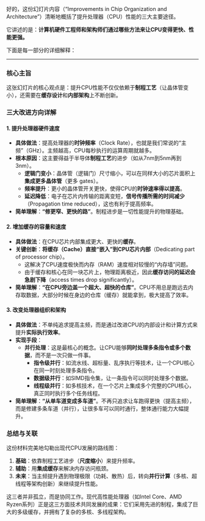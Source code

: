 好的，这份幻灯片内容（“Improvements in Chip Organization and Architecture”）清晰地概括了提升处理器（CPU）性能的三大主要途径。

它讲述的是：**计算机硬件工程师和架构师们通过哪些方法来让CPU变得更快、性能更强。**

下面是每一部分的详细解释：

---

### 核心主旨

这张幻灯片的核心观点是：提升CPU性能不仅仅依赖于**制程工艺**（让晶体管变小），还需要在**缓存设计**和**内部架构**上不断创新。

### 三大改进方向详解

#### 1. 提升处理器硬件速度
-   **具体做法**：提高处理器的**时钟频率**（Clock Rate），也就是我们常说的“主频”（GHz）。主频越高，CPU每秒执行的运算周期就越多。
-   **根本原因**：这主要得益于半导体**制程工艺**的进步（如从7nm到5nm再到3nm）。
    -   **逻辑门变小**：晶体管（逻辑门）尺寸缩小，可以在同样大小的芯片面积上**集成更多晶体管**（更多 gates）。
    -   **频率提升**：更小的晶体管开关更快，使得CPU的**时钟速率得以提高**。
    -   **延迟降低**：电子在芯片内传输的距离变短，**信号传播所需的时间减少**（Propagation time reduced），这也有利于提高频率。
-   **简单理解**：**“修更窄、更快的路”**。制程进步是一切性能提升的物理基础。

#### 2. 增加缓存的容量和速度
-   **具体做法**：在CPU芯片内部集成更大、更快的**缓存**。
-   **关键创新**：**将缓存（Cache）直接“嵌入”到CPU芯片内部**（Dedicating part of processor chip）。
    -   这解决了CPU速度极快而内存（RAM）速度相对较慢的“内存墙”问题。
    -   由于缓存和核心在同一块芯片上，物理距离极近，因此**缓存访问的延迟会急剧下降**（access times drop significantly）。
-   **简单理解**：**“在CPU旁边盖一个超大、超快的仓库”**。CPU不用总是跑远去内存取数据，大部分时候在身边的仓库（缓存）就能拿到，极大提高了效率。

#### 3. 改变处理器组织和架构
-   **具体做法**：不单纯追求提高主频，而是通过改进CPU的内部设计和计算方式来提升**实际执行效率**。
-   **实现手段**：
    -   **并行处理**：这是最核心的概念。让CPU能够**同时处理多条指令或多个数据**，而不是一次只做一件事。
        -   **指令级并行**：如流水线、超标量、乱序执行等技术，让一个CPU核心在同一时刻处理多条指令。
        -   **数据级并行**：如SIMD指令集，让一条指令可以同时处理多个数据。
        -   **线程级并行**：如多核技术，在一个芯片上集成多个完整的CPU核心，真正同时执行多个任务线程。
-   **简单理解**：**“从单车道变成多车道”**。不再只追求让车跑得更快（提高主频），而是修建多条车道（并行），让很多车可以同时通行，整体通行能力大幅提升。

### 总结与关联

这份材料完美地勾勒出现代CPU发展的路线图：

1.  **基础**：依靠制程工艺进步（**尺度缩小**）来提升频率。
2.  **辅助**：用**集成缓存**来解决内存访问瓶颈。
3.  **未来**：当主频提升遇到物理极限（功耗、散热）后，转向**并行计算**（多核、超线程等架构创新）来继续提升性能。

这三者并非孤立，而是协同工作。现代高性能处理器（如Intel Core、AMD Ryzen系列）正是这三方面技术共同发展的成果：它们采用先进的制程，集成了巨大的多级缓存，并拥有了复杂的多核、多线程架构。